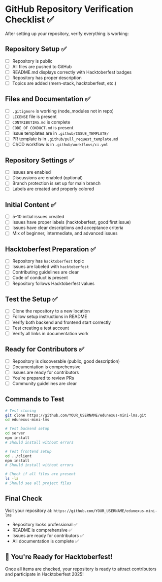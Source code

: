 # GitHub Repository Verification Checklist ✅

After setting up your repository, verify everything is working:

## Repository Setup ✅

- [ ] Repository is public
- [ ] All files are pushed to GitHub
- [ ] README.md displays correctly with Hacktoberfest badges
- [ ] Repository has proper description
- [ ] Topics are added (mern-stack, hacktoberfest, etc.)

## Files and Documentation ✅

- [ ] `.gitignore` is working (node_modules not in repo)
- [ ] `LICENSE` file is present
- [ ] `CONTRIBUTING.md` is complete
- [ ] `CODE_OF_CONDUCT.md` is present
- [ ] Issue templates are in `.github/ISSUE_TEMPLATE/`
- [ ] PR template is in `.github/pull_request_template.md`
- [ ] CI/CD workflow is in `.github/workflows/ci.yml`

## Repository Settings ✅

- [ ] Issues are enabled
- [ ] Discussions are enabled (optional)
- [ ] Branch protection is set up for main branch
- [ ] Labels are created and properly colored

## Initial Content ✅

- [ ] 5-10 initial issues created
- [ ] Issues have proper labels (hacktoberfest, good first issue)
- [ ] Issues have clear descriptions and acceptance criteria
- [ ] Mix of beginner, intermediate, and advanced issues

## Hacktoberfest Preparation ✅

- [ ] Repository has `hacktoberfest` topic
- [ ] Issues are labeled with `hacktoberfest`
- [ ] Contributing guidelines are clear
- [ ] Code of conduct is present
- [ ] Repository follows Hacktoberfest values

## Test the Setup ✅

- [ ] Clone the repository to a new location
- [ ] Follow setup instructions in README
- [ ] Verify both backend and frontend start correctly
- [ ] Test creating a test account
- [ ] Verify all links in documentation work

## Ready for Contributors ✅

- [ ] Repository is discoverable (public, good description)
- [ ] Documentation is comprehensive
- [ ] Issues are ready for contributors
- [ ] You're prepared to review PRs
- [ ] Community guidelines are clear

## Commands to Test

```bash
# Test cloning
git clone https://github.com/YOUR_USERNAME/edunexus-mini-lms.git
cd edunexus-mini-lms

# Test backend setup
cd server
npm install
# Should install without errors

# Test frontend setup
cd ../client
npm install
# Should install without errors

# Check if all files are present
ls -la
# Should see all project files
```

## Final Check

Visit your repository at: `https://github.com/YOUR_USERNAME/edunexus-mini-lms`

- Repository looks professional ✅
- README is comprehensive ✅
- Issues are ready for contributors ✅
- All documentation is complete ✅

## 🎉 You're Ready for Hacktoberfest!

Once all items are checked, your repository is ready to attract contributors and participate in Hacktoberfest 2025!
